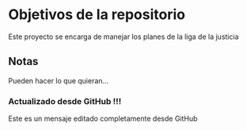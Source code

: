 # Objetivos de la repositorio

Este proyecto se encarga de manejar los planes de la liga de la justicia


## Notas
Pueden hacer lo que quieran...

### Actualizado desde GitHub !!!
Este es un mensaje editado completamente desde GitHub
